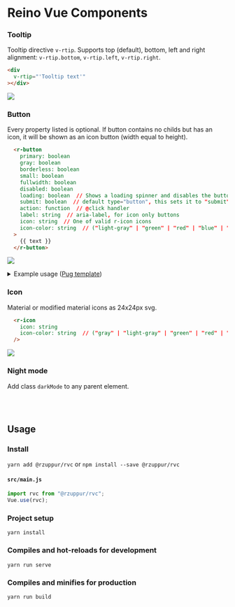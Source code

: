 # Reino Vue Components


### Tooltip
Tooltip directive `v-rtip`. Supports top (default), bottom, left and right alignment: `v-rtip.bottom`, `v-rtip.left`, `v-rtip.right`.
```html
<div
  v-rtip="'Tooltip text'"
></div>
```
![](https://i.imgur.com/w71gTSe.png)


### Button

Every property listed is optional. If button contains no childs but has an icon, it will be shown as an icon button (width equal to height).
```html
  <r-button
    primary: boolean
    gray: boolean 
    borderless: boolean
    small: boolean
    fullwidth: boolean
    disabled: boolean
    loading: boolean  // Shows a loading spinner and disables the button
    submit: boolean  // default type="button", this sets it to "submit" (for forms)
    action: function  // @click handler
    label: string  // aria-label, for icon only buttons
    icon: string  // One of valid r-icon icons
    icon-color: string  // ("light-gray" | "green" | "red" | "blue" | "white")
  >
    {{ text }}
  </r-button>
```

![](https://i.imgur.com/22VRHdp.png)

<details><summary>Example usage (<a href="https://pugjs.org">Pug template</a>)</summary>
<pre>
.buttons
  r-button Normal
  r-button(primary) Primary
  r-button(borderless) Borderless
  r-button(gray borderless) Gray borderless
  r-button(gray) Gray
&nbsp;
.buttons
  r-button(disabled) Normal
  r-button(primary disabled) Primary
  r-button(borderless disabled) Borderless
  r-button(gray borderless disabled) Gray borderless
  r-button(gray disabled) Gray
&nbsp;
.buttons
  r-button(loading)
  r-button(primary loading)
  r-button(borderless loading)
  r-button(gray borderless loading)
  r-button(gray loading)
&nbsp;
.buttons
  r-button(icon="arrow left") Icon
  r-button(primary icon="add") Icon
  r-button(borderless icon="close" icon-color="red") Icon
  r-button(gray borderless icon="edit" icon-color="blue") Icon
  r-button(gray icon="check" icon-color="green") Icon
  &nbsp;
  r-button(icon="add image")
  r-button(borderless icon="eye visible")
&nbsp;
.buttons
  r-button(:action="test") @click test
  r-button(small) Small
  r-button(small icon="arrow left") Small icon
  r-button(small icon="close")
  r-button(small borderless icon="edit")
</pre>
</details>
    
### Icon
Material or modified material icons as 24x24px svg.
```html
  <r-icon
    icon: string
    icon-color: string  // ("gray" | "light-gray" | "green" | "red" | "blue" | "white")
  />
```

![](https://i.imgur.com/7BHFyiu.png)

### Night mode
Add class `darkMode` to any parent element.



<br/><br/>

## Usage

### Install 
`yarn add @rzuppur/rvc` or `npm install --save @rzuppur/rvc`

#### **`src/main.js`**
```javascript
import rvc from "@rzuppur/rvc";
Vue.use(rvc);
```


### Project setup
```
yarn install
```

### Compiles and hot-reloads for development
```
yarn run serve
```

### Compiles and minifies for production
```
yarn run build
```
